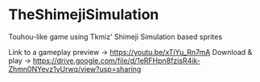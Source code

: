 # TheShimejiSimulation
Touhou-like game using Tkmiz' Shimeji Simulation based sprites

Link to a gameplay preview -> https://youtu.be/xTiYu_Rn7mA
Download & play -> https://drive.google.com/file/d/1eRFHpn8fzisR4ik-Zhmn0NYevz1yUrwq/view?usp=sharing
